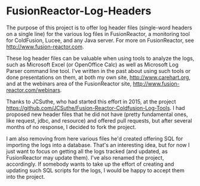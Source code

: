 # FusionReactor-Log-Headers
The purpose of this project is to offer log header files (single-word headers on a single line) for the various log files in FusionReactor, a monitoring tool for ColdFusion, Lucee, and any Java server. For more on FusionReactor, see http://www.fusion-reactor.com.

These log header files can be valuable when using tools to analyze the logs, such as Microsoft Excel (or OpenOffice Calc) as well as Microsoft Log Parser command line tool. I've written in the past about using such tools or done presentations on them, at both my own site, http://www.carehart.org, and at the webinars area of the FusionReactor site, http://www.fusion-reactor.com/webinars.

Thanks to JCSuthe, who had started this effort in 2015, at the project https://github.com/JCSuthe/Fusion-Reactor-Coldfusion-Log-Tools. I had proposed new header files that he did not have (pretty fundamental ones, like request, jdbc, and resource) and offered pull requests, but after several months of no response, I decided to fork the project. 

I am also removing from here various files he'd created offering SQL for importing the logs into a database. That's an interesting idea, but for now I just want to focus on getting all the logs tracked (and updated, as FusionReactor may update them). I've also renamed the project, accordingly. If somebody wants to take up the effort of creating and updating such SQL scripts for the logs, I would be happy to accept them into the project.
